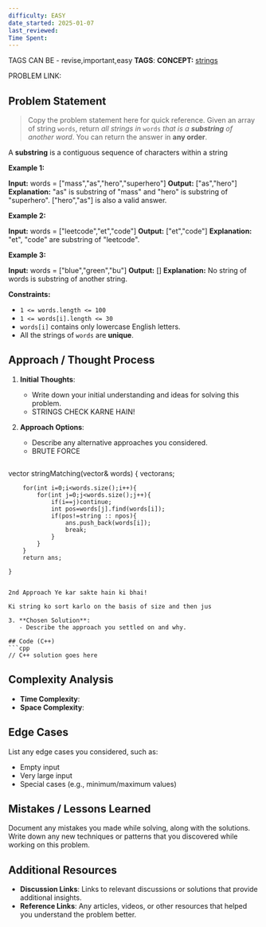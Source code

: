 ```yaml
---
difficulty: EASY
date_started: 2025-01-07
last_reviewed: 
Time Spent: 
---
```

TAGS CAN BE - revise,important,easy
**TAGS**:
**CONCEPT:** [strings](../DSA/DATA%20STRUCTURES%20&%20ALGORITHMS/Topics/STRINGS/strings.md)

PROBLEM LINK:
## Problem Statement
> Copy the problem statement here for quick reference.
> Given an array of string `words`, return _all strings in_ `words` _that is a **substring** of another word_. You can return the answer in **any order**.

A **substring** is a contiguous sequence of characters within a string

**Example 1:**

**Input:** words = ["mass","as","hero","superhero"]
**Output:** ["as","hero"]
**Explanation:** "as" is substring of "mass" and "hero" is substring of "superhero".
["hero","as"] is also a valid answer.

**Example 2:**

**Input:** words = ["leetcode","et","code"]
**Output:** ["et","code"]
**Explanation:** "et", "code" are substring of "leetcode".

**Example 3:**

**Input:** words = ["blue","green","bu"]
**Output:** []
**Explanation:** No string of words is substring of another string.

**Constraints:**

- `1 <= words.length <= 100`
- `1 <= words[i].length <= 30`
- `words[i]` contains only lowercase English letters.
- All the strings of `words` are **unique**.

## Approach / Thought Process
1. **Initial Thoughts**: 
   - Write down your initial understanding and ideas for solving this problem.
   - STRINGS CHECK KARNE HAIN!

2. **Approach Options**:
   - Describe any alternative approaches you considered.
   - BRUTE FORCE
   ```c++
vector<string> stringMatching(vector<string>& words) {
        vector<string>ans;

        for(int i=0;i<words.size();i++){
            for(int j=0;j<words.size();j++){
                if(i==j)continue;
                int pos=words[j].find(words[i]);
                if(pos!=string :: npos){
                    ans.push_back(words[i]);
                    break;
                }
            }
        }
        return ans;
        
    }
```

2nd Approach Ye kar sakte hain ki bhai!

Ki string ko sort karlo on the basis of size and then jus

3. **Chosen Solution**:
   - Describe the approach you settled on and why.

## Code (C++)
```cpp
// C++ solution goes here
```

## Complexity Analysis
- **Time Complexity**: 
- **Space Complexity**: 

## Edge Cases
List any edge cases you considered, such as:
- Empty input
- Very large input
- Special cases (e.g., minimum/maximum values)

## Mistakes / Lessons Learned
Document any mistakes you made while solving, along with the solutions.
Write down any new techniques or patterns that you discovered while working on this problem.

## Additional Resources
- **Discussion Links**: Links to relevant discussions or solutions that provide additional insights.
- **Reference Links**: Any articles, videos, or other resources that helped you understand the problem better.